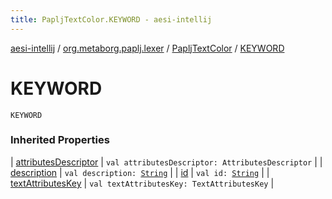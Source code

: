 ```yaml
---
title: PapljTextColor.KEYWORD - aesi-intellij
---
```


[aesi-intellij](../../index.html) / [org.metaborg.paplj.lexer](../index.html) / [PapljTextColor](index.html) / [KEYWORD](.)

# KEYWORD

`KEYWORD`

### Inherited Properties

| [attributesDescriptor](attributes-descriptor.html) | `val attributesDescriptor: AttributesDescriptor` |
| [description](description.html) | `val description: `[`String`](https://kotlinlang.org/api/latest/jvm/stdlib/kotlin/-string/index.html) |
| [id](id.html) | `val id: `[`String`](https://kotlinlang.org/api/latest/jvm/stdlib/kotlin/-string/index.html) |
| [textAttributesKey](text-attributes-key.html) | `val textAttributesKey: TextAttributesKey` |

